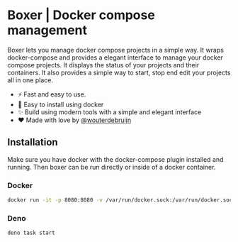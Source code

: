 # Boxer | Docker compose management

Boxer lets you manage docker compose projects in a simple way. It wraps docker-compose and provides a elegant interface to manage your docker compose projects. It displays the status of your projects and their containers. It also provides a simple way to start, stop end edit your projects all in one place.

- :zap: Fast and easy to use.
- :whale: Easy to install using docker
- :sparkles: Build using modern tools with a simple and elegant interface
- :heart: Made with love by [@wouterdebruijn](https://github.com/wouterdebruijn)

## Installation
Make sure you have docker with the docker-compose plugin installed and running. Then boxer can be run directly or inside of a docker container.
### Docker
```bash
docker run -it -p 8080:8080 -v /var/run/docker.sock:/var/run/docker.sock boxer
```
### Deno
```
deno task start
```